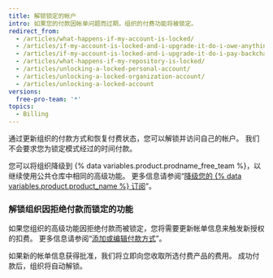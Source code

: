 ```yaml
---
title: 解锁锁定的帐户
intro: 如果您的付款因帐单问题而过期，组织的付费功能将被锁定。
redirect_from:
  - /articles/what-happens-if-my-account-is-locked/
  - /articles/if-my-account-is-locked-and-i-upgrade-it-do-i-owe-anything-for-previous-time/
  - /articles/if-my-account-is-locked-and-i-upgrade-it-do-i-pay-backcharges/
  - /articles/what-happens-if-my-repository-is-locked/
  - /articles/unlocking-a-locked-personal-account/
  - /articles/unlocking-a-locked-organization-account/
  - /articles/unlocking-a-locked-account
versions:
  free-pro-team: '*'
topics:
  - Billing
---
```


通过更新组织的付款方式和恢复付费状态，您可以解锁并访问自己的帐户。 我们不会要求您为锁定模式经过的时间付款。

您可以将组织降级到 {% data variables.product.prodname_free_team %}，以继续使用公共仓库中相同的高级功能。 更多信息请参阅“[降级您的 {% data variables.product.product_name %} 订阅](/github/setting-up-and-managing-billing-and-payments-on-github/downgrading-your-github-subscription)”。

### 解锁组织因拒绝付款而锁定的功能

如果您组织的高级功能因拒绝付款而被锁定，您将需要更新帐单信息来触发新授权的扣费。 更多信息请参阅“[添加或编辑付款方式](/articles/adding-or-editing-a-payment-method)”。

如果新的帐单信息获得批准，我们将立即向您收取所选付费产品的费用。 成功付款后，组织将自动解锁。
